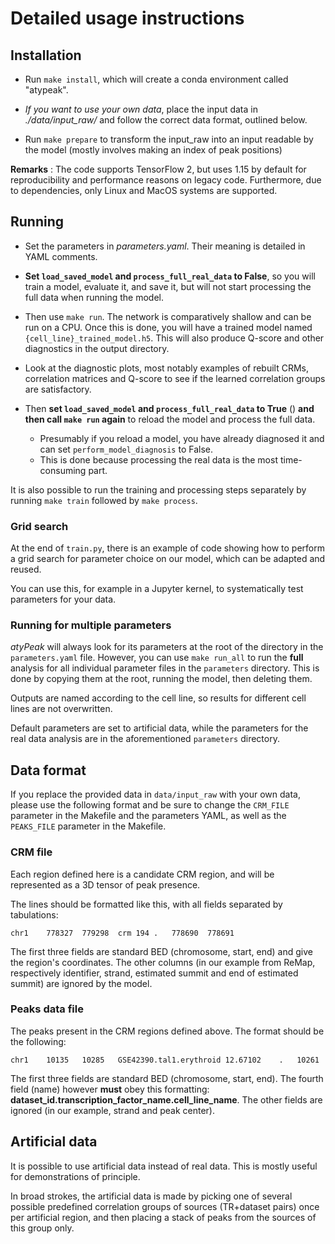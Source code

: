 # Detailed usage instructions

## Installation

- Run `make install`, which will create a conda environment called "atypeak".

- *If you want to use your own data*, place the input data in *./data/input_raw/* and follow the correct data format, outlined below.

- Run `make prepare` to transform the input_raw into an input readable by the model (mostly involves making an index of peak positions)

**Remarks** : The code supports TensorFlow 2, but uses 1.15 by default for reproducibility and performance reasons on legacy code. Furthermore, due to dependencies, only Linux and MacOS systems are supported.


## Running

- Set the parameters in *parameters.yaml*. Their meaning is detailed in YAML comments.

- **Set `load_saved_model` and `process_full_real_data` to False**, so you will train a model, evaluate it, and save it, but will not start processing the full data when running the model.

- Then use `make run`. The network is comparatively shallow and can be run on a CPU. Once this is done, you will have a trained model named `{cell_line}_trained_model.h5`. This will also produce Q-score and other diagnostics in the output directory.

- Look at the diagnostic plots, most notably examples of rebuilt CRMs, correlation matrices and Q-score to see if the learned correlation groups are satisfactory.

- Then **set `load_saved_model` and `process_full_real_data` to True** () **and then call `make run` again** to reload the model and process the full data.
  - Presumably if you reload a model, you have already diagnosed it and can set `perform_model_diagnosis` to False.
  - This is done because processing the real data is the most time-consuming part.

It is also possible to run the training and processing steps separately by running `make train` followed by `make process`.


### Grid search

At the end of `train.py`, there is an example of code showing how to perform a grid search for parameter choice on our model, which can be adapted and reused.

You can use this, for example in a Jupyter kernel, to systematically test parameters for your data.

### Running for multiple parameters

*atyPeak* will always look for its parameters at the root of the directory in the `parameters.yaml` file. However, you can use `make run_all` to run the **full** analysis for all individual parameter files in the `parameters` directory. This is done by copying them at the root, running the model, then deleting them.

Outputs are named according to the cell line, so results for different cell lines are not overwritten.

Default parameters are set to artificial data, while the parameters for the real data analysis are in the aforementioned `parameters` directory.


## Data format

If you replace the provided data in `data/input_raw` with your own data, please use the following format and be sure to change the `CRM_FILE` parameter in the Makefile and the parameters YAML, as well as the `PEAKS_FILE` parameter in the Makefile.

### CRM file

Each region defined here is a candidate CRM region, and will be represented as a 3D tensor of peak presence.

The lines should be formatted like this, with all fields separated by tabulations:

```
chr1	778327	779298	crm	194	.	778690	778691
```

The first three fields are standard BED (chromosome, start, end) and give the region's coordinates. The other columns (in our example from ReMap, respectively identifier, strand, estimated summit and end of estimated summit) are ignored by the model.


### Peaks data file

The peaks present in the CRM regions defined above. The format should be the following:

```
chr1	10135	10285	GSE42390.tal1.erythroid	12.67102	.	10261
```

The first three fields are standard BED (chromosome, start, end). The fourth field (name) however **must** obey this formatting: **dataset_id.transcription_factor_name.cell_line_name**. The other fields are ignored (in our example, strand and peak center).


## Artificial data

It is possible to use artificial data instead of real data. This is mostly useful for demonstrations of principle.

In broad strokes, the artificial data is made by picking one of several possible predefined correlation groups of sources (TR+dataset pairs) once per artificial region, and then placing a stack of peaks from the sources of this group only.